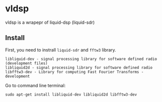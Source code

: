 # vldsp
vldsp is a wrapepr of liquid-dsp (liquid-sdr)


## Install
First, you need to instrall `liquid-sdr` and `fftw3` library.
```
libliquid-dev - signal processing library for software defined radio (development files)
libliquid2d - signal processing library for software defined radio
libfftw3-dev - Library for computing Fast Fourier Transforms - development
```
Go to command line terminal:
```
sudo apt-get install libliquid-dev libliquid2d libfftw3-dev
```
